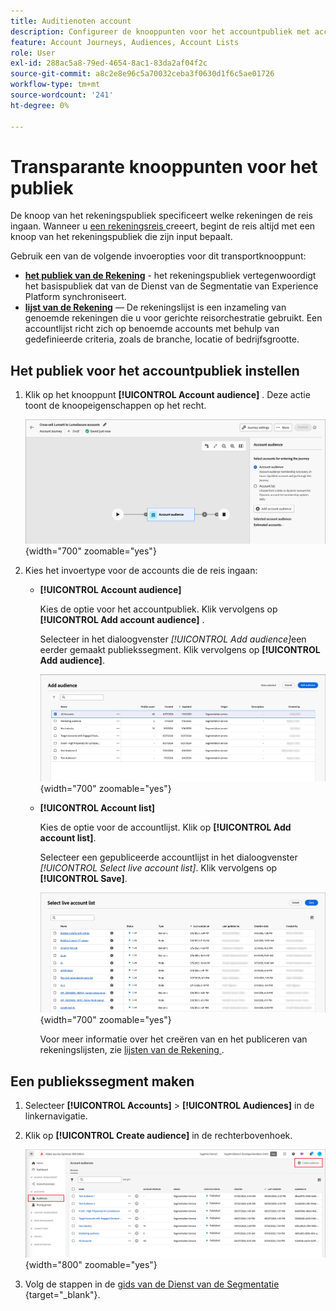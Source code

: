 ```yaml
---
title: Auditienoten account
description: Configureer de knooppunten voor het accountpubliek met accountsoorten of accountlijsten om de toegangspunten voor reizen voor doelgerichte organisatie in Journey Optimizer B2B edition te definiëren.
feature: Account Journeys, Audiences, Account Lists
role: User
exl-id: 288ac5a8-79ed-4654-8ac1-83da2af04f2c
source-git-commit: a8c2e8e96c5a70032ceba3f0630d1f6c5ae01726
workflow-type: tm+mt
source-wordcount: '241'
ht-degree: 0%

---
```



# Transparante knooppunten voor het publiek

De knoop van het rekeningspubliek specificeert welke rekeningen de reis ingaan. Wanneer u [ een rekeningsreis ](./journey-overview.md#create-an-account-journey) creeert, begint de reis altijd met een knoop van het rekeningspubliek die zijn input bepaalt.

Gebruik een van de volgende invoeropties voor dit transportknooppunt:

* **[het publiek van de Rekening](../audiences/account-audience-overview.md)** - het rekeningspubliek vertegenwoordigt het basispubliek dat van de Dienst van de Segmentatie van Experience Platform synchroniseert.
* **[lijst van de Rekening](../accounts/account-lists.md)** — De rekeningslijst is een inzameling van genoemde rekeningen die u voor gerichte reisorchestratie gebruikt. Een accountlijst richt zich op benoemde accounts met behulp van gedefinieerde criteria, zoals de branche, locatie of bedrijfsgrootte.

## Het publiek voor het accountpubliek instellen

1. Klik op het knooppunt **[!UICONTROL Account audience]** . Deze actie toont de knoopeigenschappen op het recht.

   ![ de wegknoop van de het publiek van de Rekening ](./assets/account-journey-account-audience-node.png){width="700" zoomable="yes"}

1. Kies het invoertype voor de accounts die de reis ingaan:

   * **[!UICONTROL Account audience]**

     Kies de optie voor het accountpubliek. Klik vervolgens op **[!UICONTROL Add account audience]** .

     Selecteer in het dialoogvenster _[!UICONTROL Add audience]_&#x200B;een eerder gemaakt publiekssegment. Klik vervolgens op **[!UICONTROL Add audience]**.

     ![ selecteer een publiekssegment voor de knoop ](./assets/node-audience-add-dialog.png){width="700" zoomable="yes"}

   * **[!UICONTROL Account list]**

     Kies de optie voor de accountlijst. Klik op **[!UICONTROL Add account list]**.

     Selecteer een gepubliceerde accountlijst in het dialoogvenster _[!UICONTROL Select live account list]_. Klik vervolgens op **[!UICONTROL Save]**.

     ![ selecteer een levende rekeningslijst voor de knoop ](./assets/account-journey-account-audience-select-account-list.png){width="700" zoomable="yes"}

     Voor meer informatie over het creëren van en het publiceren van rekeningslijsten, zie [ lijsten van de Rekening ](../accounts/account-lists.md).

## Een publiekssegment maken

1. Selecteer **[!UICONTROL Accounts]** > **[!UICONTROL Audiences]** in de linkernavigatie.

1. Klik op **[!UICONTROL Create audience]** in de rechterbovenhoek.

   ![ creeer een publiekssegment ](./assets/audiences-list-create.png){width="800" zoomable="yes"}

1. Volg de stappen in de [ gids van de Dienst van de Segmentatie ](https://experienceleague.adobe.com/nl/docs/experience-platform/segmentation/types/account-audiences){target="_blank"}.
